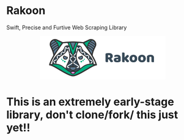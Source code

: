 # Rakoon
Swift, Precise and Furtive Web Scraping Library

<p align="center">
<img src="assets/images/rakoon-hr.png" width="65%"/>
</p>



# This is an extremely early-stage library, don't clone/fork/ this just yet!!
